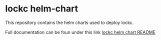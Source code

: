 # lockc helm-chart

This repository contains the helm charts used to deploy lockc.

Full documentation can be foun under this link [lockc helm chart README](https://rancher-sandbox.github.io/lockc-helm-charts/)
